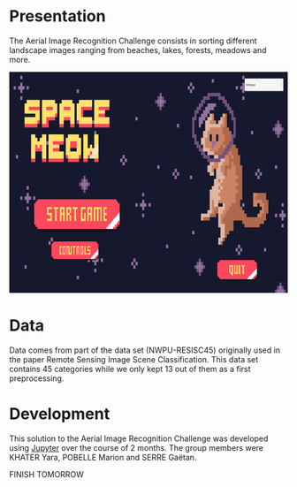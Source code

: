 # Presentation

The Aerial Image Recognition Challenge consists in sorting different landscape images ranging from beaches, lakes, forests, meadows and more.

<p align="center"><img src="https://github.com/marionpobelle/SpaceMeow/blob/master/Assets/Images/sm_main_menu.png?raw=true)" width="800" height="400"/></p>

# Data

Data comes from part of the data set (NWPU-RESISC45) originally used in the paper Remote Sensing Image Scene Classification. This data set contains 45 categories while we only kept 13 out of them as a first preprocessing.

# Development

This solution to the Aerial Image Recognition Challenge was developed using [Jupyter](https://jupyter.org/) over the course of 2 months. The group members were KHATER Yara, POBELLE Marion and SERRE Gaëtan.

FINISH TOMORROW
